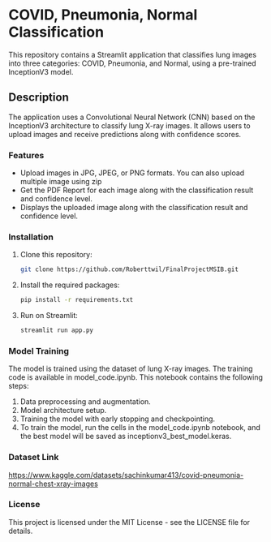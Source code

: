 # COVID, Pneumonia, Normal Classification

This repository contains a Streamlit application that classifies lung images into three categories: COVID, Pneumonia, and Normal, using a pre-trained InceptionV3 model.




## Description

The application uses a Convolutional Neural Network (CNN) based on the InceptionV3 architecture to classify lung X-ray images. It allows users to upload images and receive predictions along with confidence scores.

### Features
- Upload images in JPG, JPEG, or PNG formats. You can also upload multiple image using zip
- Get the PDF Report for each image along with the classification result and confidence level.
- Displays the uploaded image along with the classification result and confidence level.

### Installation
1. Clone this repository:
   ```bash
   git clone https://github.com/Roberttwil/FinalProjectMSIB.git

2. Install the required packages:
   ```bash
   pip install -r requirements.txt

4. Run on Streamlit:
   ```bash
   streamlit run app.py

### Model Training
  The model is trained using the dataset of lung X-ray images. The training code is available in model_code.ipynb. This notebook contains the following steps:

1. Data preprocessing and augmentation.
2. Model architecture setup.
3. Training the model with early stopping and checkpointing.
4. To train the model, run the cells in the model_code.ipynb notebook, and the best model will be saved as inceptionv3_best_model.keras.

### Dataset Link
https://www.kaggle.com/datasets/sachinkumar413/covid-pneumonia-normal-chest-xray-images

### License
This project is licensed under the MIT License - see the LICENSE file for details.
